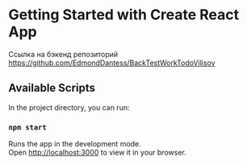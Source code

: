 # Getting Started with Create React App

 Ссылка на бэкенд репозиторий https://github.com/EdmondDantess/BackTestWorkTodoVilisov

## Available Scripts

In the project directory, you can run:

### `npm start`

Runs the app in the development mode.\
Open [http://localhost:3000](http://localhost:3000) to view it in your browser.
